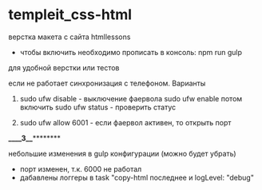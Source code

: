 # templeit_css-html

верстка макета с сайта htmllessons

- чтобы включить необходимо прописать в консоль: npm run gulp

для удобной верстки или тестов

если не работает синхронизация с телефоном. Варианты

1. sudo ufw disable - выключение фаервола
   sudo ufw enable потом включить
   sudo ufw status - проверить статус

2. sudo ufw allow 6001 - если фаервол активен, то открыть порт

**********\_\_\_\_**********3**************\_\_**************

небольшие изменения в gulp конфигурации (можно будет убрать)

- порт изменен, т.к. 6000 не работал
- дабавлены логгеры в task "copy-html последнее и logLevel: "debug"
